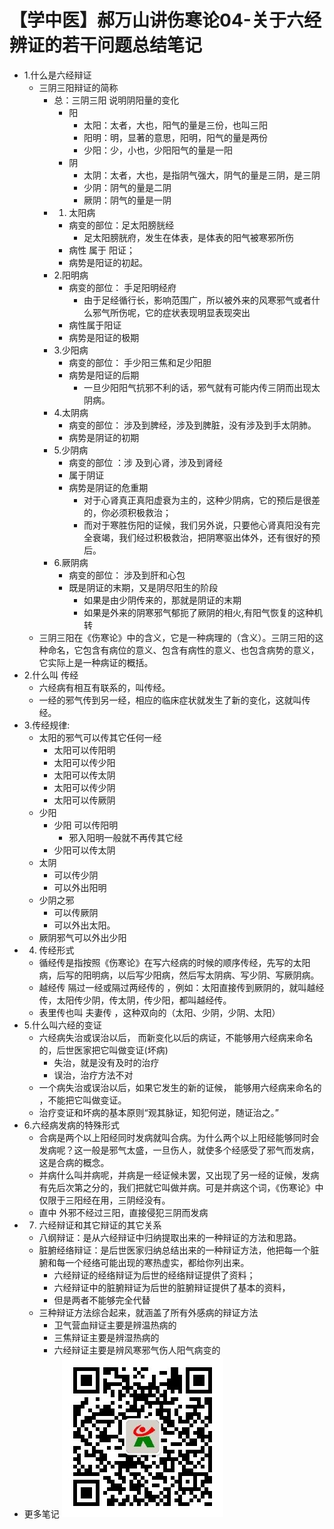 # 【学中医】郝万山讲伤寒论04-关于六经辨证的若干问题总结笔记
- 1.什么是六经辩证
    - 三阴三阳辩证的简称
        - 总：三阴三阳   说明阴阳量的变化
            - 阳
                - 太阳：太者，大也，阳气的量是三份，也叫三阳
                - 阳明：明，显著的意思，阳明，阳气的量是两份
                - 少阳：少，小也，少阳阳气的量是一阳
            - 阴
                - 太阴：太者，大也，是指阴气强大，阴气的量是三阴，是三阴
                - 少阴：阴气的量是二阴
                - 厥阴：阴气的量是一阴
        - 1. 太阳病
            - 病变的部位：足太阳膀胱经
                - 足太阳膀胱府，发生在体表，是体表的阳气被寒邪所伤
            - 病性 属于 阳证；
            - 病势是阳证的初起。
        - 2.阳明病
            -  病变的部位： 手足阳明经府
                - 由于足经循行长，影响范围广，所以被外来的风寒邪气或者什么邪气所伤呢，它的症状表现明显表现突出
            - 病性属于阳证
            - 病势是阳证的极期
        - 3.少阳病
            - 病变的部位： 手少阳三焦和足少阳胆
            - 病势是阳证的后期
                - 一旦少阳阳气抗邪不利的话，邪气就有可能内传三阴而出现太阴病。
        - 4.太阴病
            - 病变的部位： 涉及到脾经，涉及到脾脏，没有涉及到手太阴肺。
            - 病势是阴证的初期
        - 5.少阴病
            - 病变的部位 ：涉 及到心肾，涉及到肾经
            - 属于阴证
            - 病势是阴证的危重期
                - 对于心肾真正真阳虚衰为主的，这种少阴病，它的预后是很差的，你必须积极救治；
                - 而对于寒胜伤阳的证候，我们另外说，只要他心肾真阳没有完全衰竭，我们经过积极救治，把阴寒驱出体外，还有很好的预后。
        - 6.厥阴病
            - 病变的部位： 涉及到肝和心包
            - 既是阴证的末期，又是阴尽阳生的阶段
                - 如果是由少阴传来的，那就是阴证的末期
                - 如果是外来的阴寒邪气郁扼了厥阴的相火,有阳气恢复的这种机转
    - 三阴三阳在《伤寒论》中的含义，它是一种病理的（含义）。三阴三阳的这种命名，它包含有病位的意义、包含有病性的意义、也包含病势的意义，它实际上是一种病证的概括。
- 2.什么叫 传经
    - 六经病有相互有联系的，叫传经。
    - 一经的邪气传到另一经，相应的临床症状就发生了新的变化，这就叫传经。
- 3.传经规律:
    - 太阳的邪气可以传其它任何一经
        - 太阳可以传阳明
        - 太阳可以传少阳
        - 太阳可以传太阴
        - 太阳可以传少阴
        - 太阳可以传厥阴
    - 少阳
        - 少阳 可以传阳明
            - 邪入阳明一般就不再传其它经
        - 少阳可以传太阴
    - 太阴
        - 可以传少阴
        - 可以外出阳明
    - 少阴之邪
        - 可以传厥阴
        - 可以外出太阳。
    - 厥阴邪气可以外出少阳
- 4. 传经形式
    - 循经传是指按照《伤寒论》在写六经病的时候的顺序传经，先写的太阳病，后写的阳明病，以后写少阳病，然后写太阴病、写少阴、写厥阴病。
    - 越经传 隔过一经或隔过两经传的 ，例如：太阳直接传到厥阴的，就叫越经传，太阳传少阴，传太阴，传少阳，都叫越经传。
    - 表里传也叫 夫妻传 ，这种双向的（太阳、少阴，少阴、太阳）
- 5.什么叫六经的变证
    - 六经病失治或误治以后， 而新变化以后的病证，不能够用六经病来命名的，后世医家把它叫做变证(坏病)
        - 失治，就是没有及时的治疗
        - 误治，治疗方法不对
    - 一个病失治或误治以后，如果它发生的新的证候， 能够用六经病来命名的 ，不能把它叫做变证。
    - 治疗变证和坏病的基本原则“观其脉证，知犯何逆，随证治之。”
- 6.六经病发病的特殊形式
    - 合病是两个以上阳经同时发病就叫合病。为什么两个以上阳经能够同时会发病呢？这一般是邪气太盛，一旦伤人，就使多个经感受了邪气而发病，这是合病的概念。
    - 并病什么叫并病呢，并病是一经证候未罢，又出现了另一经的证候，发病有先后次第之分的，我们把就它叫做并病。可是并病这个词，《伤寒论》中仅限于三阳经在用，三阴经没有。
    - 直中  外邪不经过三阳，直接侵犯三阴而发病
- 7. 六经辩证和其它辩证的其它关系
    - 八纲辩证：是从六经辩证中归纳提取出来的一种辩证的方法和思路。
    - 脏腑经络辩证：是后世医家归纳总结出来的一种辩证方法，他把每一个脏腑和每一个经络可能出现的寒热虚实，都给你列出来。
        - 六经辩证的经络辩证为后世的经络辩证提供了资料；
        - 六经辩证中的脏腑辩证为后世的脏腑辩证提供了基本的资料，
        - 但是两者不能够完全代替
    -  三种辩证方法综合起来，就涵盖了所有外感病的辩证方法
        - 卫气营血辩证主要是辨温热病的
        - 三焦辩证主要是辨湿热病的
        - 六经辩证主要是辨风寒邪气伤人阳气病变的
- 更多笔记 ![图片](./【学中医】郝万山讲伤寒论04-关于六经辨证的若干问题总结笔记-幕布图片-952714-484911.jpg)